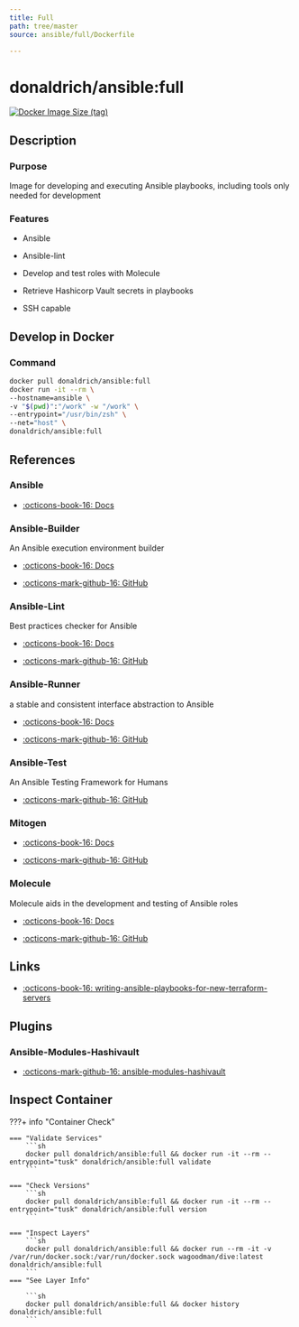 ```yaml
---
title: Full
path: tree/master
source: ansible/full/Dockerfile

---
```


# donaldrich/ansible:full

[![Docker Image Size (tag)](https://img.shields.io/docker/image-size/donaldrich/ansible/full?color=blue&label=size&logo=docker&style=flat-square)](https://hub.docker.com/r/donaldrich/ansible/full)

## Description

### Purpose

Image for developing and executing Ansible playbooks, including tools only needed for development

### Features

- Ansible

- Ansible-lint

- Develop and test roles with Molecule

- Retrieve Hashicorp Vault secrets in playbooks

- SSH capable

## Develop in Docker

### Command

```sh
docker pull donaldrich/ansible:full
docker run -it --rm \
--hostname=ansible \
-v "$(pwd)":"/work" -w "/work" \
--entrypoint="/usr/bin/zsh" \
--net="host" \
donaldrich/ansible:full
```

## References

### Ansible

- [:octicons-book-16: Docs](https://docs.ansible.com/ansible/latest/index.html)

### Ansible-Builder

An Ansible execution environment builder

- [:octicons-book-16: Docs](https://ansible-builder.readthedocs.io)

- [:octicons-mark-github-16: GitHub](https://github.com/ansible/ansible-builder)

### Ansible-Lint

Best practices checker for Ansible

- [:octicons-book-16: Docs](https://ansible-lint.readthedocs.io)

- [:octicons-mark-github-16: GitHub](https://github.com/ansible/ansible-lint)

### Ansible-Runner

a stable and consistent interface abstraction to Ansible

- [:octicons-book-16: Docs](https://ansible-runner.readthedocs.io)

- [:octicons-mark-github-16: GitHub](https://github.com/ansible/ansible-runner)

### Ansible-Test

An Ansible Testing Framework for Humans

- [:octicons-mark-github-16: GitHub](https://github.com/nylas/ansible-test)

### Mitogen

- [:octicons-book-16: Docs](https://mitogen.networkgenomics.com/ansible_detailed.html)

- [:octicons-mark-github-16: GitHub](https://github.com/dw/mitogen)

### Molecule

Molecule aids in the development and testing of Ansible roles

- [:octicons-book-16: Docs](https://molecule.readthedocs.io)

- [:octicons-mark-github-16: GitHub](https://github.com/ansible-community/molecule)
## Links

- [:octicons-book-16: writing-ansible-playbooks-for-new-terraform-servers](https://victorops.com/blog/writing-ansible-playbooks-for-new-terraform-servers)

## Plugins

### Ansible-Modules-Hashivault

- [:octicons-mark-github-16: ansible-modules-hashivault](https://github.com/ansible-modules-hashivault)

## Inspect Container

???+ info "Container Check"

    === "Validate Services"
        ```sh
        docker pull donaldrich/ansible:full && docker run -it --rm --entrypoint="tusk" donaldrich/ansible:full validate
        ```

    === "Check Versions"
        ```sh
        docker pull donaldrich/ansible:full && docker run -it --rm --entrypoint="tusk" donaldrich/ansible:full version
        ```

    === "Inspect Layers"
        ```sh
        docker pull donaldrich/ansible:full && docker run --rm -it -v /var/run/docker.sock:/var/run/docker.sock wagoodman/dive:latest donaldrich/ansible:full
        ```
    === "See Layer Info"

        ```sh
        docker pull donaldrich/ansible:full && docker history donaldrich/ansible:full
        ```
